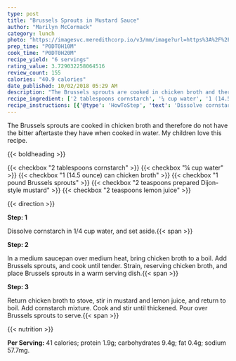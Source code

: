 ```yaml
---
type: post
title: "Brussels Sprouts in Mustard Sauce"
author: "Marilyn McCormack"
category: lunch
photo: "https://imagesvc.meredithcorp.io/v3/mm/image?url=https%3A%2F%2Fimages.media-allrecipes.com%2Fuserphotos%2F589939.jpg"
prep_time: "P0DT0H10M"
cook_time: "P0DT0H20M"
recipe_yield: "6 servings"
rating_value: 3.729032258064516
review_count: 155
calories: "40.9 calories"
date_published: 10/02/2018 05:29 AM
description: "The Brussels sprouts are cooked in chicken broth and therefore do not have the bitter aftertaste they have when cooked in water. My children love this recipe."
recipe_ingredient: ['2 tablespoons cornstarch', '¼ cup water', '1 (14.5 ounce) can chicken broth', '1 pound Brussels sprouts', '2 teaspoons prepared Dijon-style mustard', '2 teaspoons lemon juice']
recipe_instructions: [{'@type': 'HowToStep', 'text': 'Dissolve cornstarch in 1/4 cup water, and set aside.\n'}, {'@type': 'HowToStep', 'text': 'In a medium saucepan over medium heat, bring chicken broth to a boil. Add Brussels sprouts, and cook until tender. Strain, reserving chicken broth, and place Brussels sprouts in a warm serving dish.\n'}, {'@type': 'HowToStep', 'text': 'Return chicken broth to stove, stir in mustard and lemon juice, and return to boil. Add cornstarch mixture. Cook and stir until thickened. Pour over Brussels sprouts to serve.\n'}]
---
```


The Brussels sprouts are cooked in chicken broth and therefore do not have the bitter aftertaste they have when cooked in water. My children love this recipe. 

{{< boldheading >}}

{{< checkbox "2 tablespoons cornstarch" >}}
{{< checkbox "¼ cup water" >}}
{{< checkbox "1 (14.5 ounce) can chicken broth" >}}
{{< checkbox "1 pound Brussels sprouts" >}}
{{< checkbox "2 teaspoons prepared Dijon-style mustard" >}}
{{< checkbox "2 teaspoons lemon juice" >}}


{{< direction >}}

**Step: 1**

Dissolve cornstarch in 1/4 cup water, and set aside.{{< span >}}

**Step: 2**

In a medium saucepan over medium heat, bring chicken broth to a boil. Add Brussels sprouts, and cook until tender. Strain, reserving chicken broth, and place Brussels sprouts in a warm serving dish.{{< span >}}

**Step: 3**

Return chicken broth to stove, stir in mustard and lemon juice, and return to boil. Add cornstarch mixture. Cook and stir until thickened. Pour over Brussels sprouts to serve.{{< span >}}

{{< nutrition >}}

**Per Serving:** 41 calories; protein 1.9g; carbohydrates 9.4g; fat 0.4g; sodium 57.7mg.